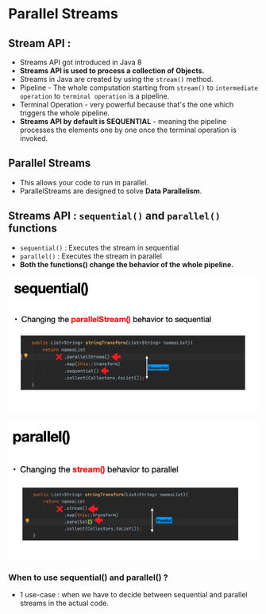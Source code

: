 # Parallel Streams

## Stream API :
- Streams API got introduced in Java 8
- **Streams API is used to process a collection of Objects.**
- Streams in Java are created by using the ```stream()``` method.
- Pipeline - The whole computation starting from ```stream()``` to ```intermediate operation``` to ```terminal operation``` is a pipeline.
- Terminal Operation - very powerful because that's the one which triggers the whole pipeline.
- **Streams API by default is SEQUENTIAL** - meaning the pipeline processes the elements one by one once the terminal operation is invoked. 


## Parallel Streams

- This allows your code to run in parallel.
- ParallelStreams are designed to solve **Data Parallelism**.

## Streams API : ```sequential()``` and ```parallel()``` functions

- ```sequential()``` : Executes the stream in sequential
- ```parallel()``` : Executes the stream in parallel
- **Both the functions() change the behavior of the whole pipeline.**

![Image1](https://github.com/Mnyu/parallel-asynchronous-using-java/blob/practice/notes/images/seq.png)

![Image2](https://github.com/Mnyu/parallel-asynchronous-using-java/blob/practice/notes/images/par.png)

### When to use sequential() and parallel() ?

- 1 use-case : when we have to decide between sequential and parallel streams in the actual code.